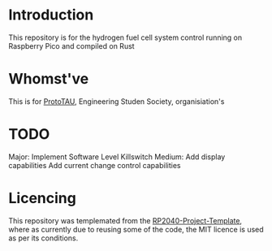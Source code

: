 # Introduction
This repository is for the hydrogen fuel cell system control running on Raspberry Pico and compiled on Rust

# Whomst've
This is for [ProtoTAU](https://www.prototau.co.uk/), Engineering Studen Society, organisiation's

# TODO
Major:
Implement Software Level Killswitch
Medium:
Add display capabilities
Add current change control capabilities

# Licencing
This repository was templemated from the [RP2040-Project-Template](https://github.com/rp-rs/rp2040-project-template), where as currently due to reusing some of the code, the MIT licence is used as per its conditions.
